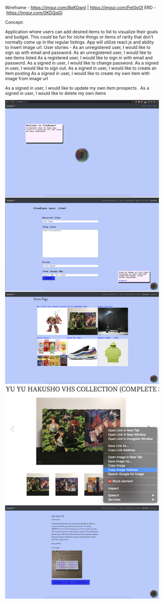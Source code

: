 Wireframe - https://imgur.com/8pKGwnl | https://imgur.com/Fet0oOI
ERD - https://imgur.com/0KDQqGl

Concept:

Application where users can add desired items to list to visualize their goals and budget.
This could be fun for niche things or items of rarity that don’t normally come up in the regular listings. App will utilize react.js and ability to insert image url.
User stories -
As an unregistered user, I would like to sign up with email and password.
As an unregistered user, I would like to see items listed
As a registered user, I would like to sign in with email and password.
As a signed in user, I would like to change password.
As a signed in user, I would like to sign out.
As a signed in user, I would like to create an item posting
As a signed in user, I would like to create my own item with image from image url

As a signed in user, I would like to update my own item prospects .
As a signed in user, I would like to delete my own items

<img src="images/itemeyes1.png" width="600">

<img src="images/itemeyes2.png" width="600">

<img src="images/itemeyes3.png" width="600">

<img src="images/itemeyes4.png" width="600">

<img src="images/itemeyes5.png" width="600"> 
